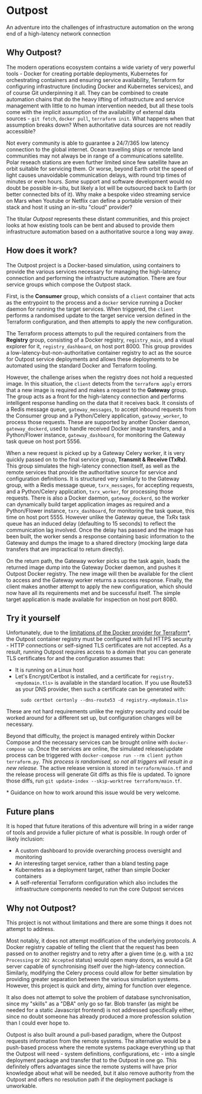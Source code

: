 # Outpost

An adventure into the challenges of infrastructure automation on the wrong end of a high-latency network connection


## Why Outpost?

The modern operations ecosystem contains a wide variety of very powerful tools -
Docker for creating portable deployments, Kubernetes for orchestrating containers and ensuring service availability, Terraform for configuring infrastructure (including Docker and Kubernetes services), and of course Git underpinning it all.
They can be combined to create automation chains that do the heavy lifting of infrastructure and service management with little to no human intervention needed, but all these tools come with the implicit assumption of the availability of external data sources - `git fetch`, `docker pull`, `terraform init`.
What happens when that assumption breaks down?
When authoritative data sources are not readily accessible?

Not every community is able to guarantee a 24/7/365 low latency connection to the global internet.
Ocean travelling ships or remote land communities may not always be in range of a communications satellite.
Polar reseach stations are even further limited since few satellite have an orbit suitable for servicing them.
Or worse, beyond Earth orbit the speed of light causes unavoidable communication delays, with round trip times of minutes or even hours.
_Some_ support and software development would no doubt be possible in-situ, but likely a lot will be outsourced back to Earth (or better connected bits of it).
Why make a bespoke video streaming service on Mars when Youtube or Netflix can define a portable version of their stack and host it using an in-situ "cloud" provider?

The titular _Outpost_ represents these distant communities, and this project looks at how existing tools can be bent and abused to provide them infrastructure automation based on a authoritative source a long way away.


## How does it work?

The Outpost project is a Docker-based simulation, using containers to provide the various services necessary for managing the high-latency connection and performing the infrastructure automation.
There are four service groups which compose the Outpost stack.

First, is the **Consumer** group, which consists of a `client` container that acts as the entrypoint to the process and a `docker` service running a Docker daemon for running the target services.
When triggered, the `client` performs a randomised update to the target service version defined in the Terraform configuration, and then attempts to apply the new configuration.

The Terraform process attempts to pull the required containers from the **Registry** group, consisting of a Docker registry, `registry_main`, and a visual explorer for it, `registry_dashboard`, on host port 8000.
This group provides a low-latency-but-non-authoritative container registry to act as the source for Outpost service deployments and allows these deployments to be automated using the standard Docker and Terraform tooling.

However, the challenge arises when the registry does not hold a requested image.
In this situation, the `client` detects from the `terraform apply` errors that a new image is required and makes a request to the **Gateway** group.
The group acts as a front for the high-latency connection and performs intelligent response handling on the data that it receives back.
It consists of a Redis message queue, `gateway_messages`, to accept inbound requests from the Consumer group and a Python/Celery application, `gateway_worker`, to process those requests.
These are supported by another Docker daemon, `gateway_dockerd`, used to handle received Docker image transfers, and a Python/Flower instance, `gateway_dashboard`, for monitoring the Gateway task queue on host port 5556.

When a new request is picked up by a Gateway Celery worker, it is very quickly passed on to the final service group, **Transmit & Receive (TxRx)**.
This group simulates the high-latency connection itself, as well as the remote services that provide the authoritative source for service and configuration definitions.
It is structured very similarly to the Gateway group, with a Redis message queue, `txrx_messages`, for accepting requests, and a Python/Celery application, `txrx_worker`, for processing those requests.
There is also a Docker daemon, `gateway_dockerd`, so the worker can dynamically build target application images as required and a Python/Flower instance, `txrx_dashboard`, for monitoring the task queue, this time on host port 5555.
However unlike the Gateway queue, the TxRx task queue has an induced delay (defaulting to 15 seconds) to reflect the communication lag involved.
Once the delay has passed and the image has been built, the worker sends a response containing basic information to the Gateway and dumps the image to a shared directory (mocking large data transfers that are impractical to return directly).

On the return path, the Gateway worker picks up the task again, loads the returned image dump into the Gateway Docker daemon, and pushes it Outpost Docker registry.
The new image will then be available for the client to access and the Gateway worker returns a success response.
Finally, the client makes another attempt to apply the new configuration, which should now have all its requirements met and be successful itself.
The simple target application is made available for inspection on host port 8080.


## Try it yourself

Unfortunately, due to the [limitations of the Docker provider for Terraform](https://github.com/kreuzwerker/terraform-provider-docker/issues/135)*, the Outpost container registry must be configured with full HTTPS security - HTTP connections or self-signed TLS certificates are not accepted.
As a result, running Outpost requires access to a domain that you can generate TLS certificates for and the configuration assumes that:
* It is running on a Linux host
* Let's Encrypt/Certbot is installed, and a certificate for `registry.<mydomain.tls>` is available in the standard location.
  If you use Route53 as your DNS provider, then such a certificate can be generated with:
  ```
    sudo certbot certonly --dns-route53 -d registry.<mydomain.tls>
  ```
These are not hard requirements unlike the registry security and could be worked around for a different set up, but configuration changes will be necessary.

Beyond that difficulty, the project is managed entirely within Docker Compose and the necessary services can be brought online with `docker-compose up`.
Once the services are online, the simulated release/update process can be triggered with `docker-compose run --rm client python terraform.py`.
_This process is randomised, so not all triggers will result in a new release._
The active release version is stored in `terraform/main.tf` and the release process will generate Git diffs as this file is updated.
To ignore those diffs, run `git update-index --skip-worktree terraform/main.tf`.

\* Guidance on how to work around this issue would be very welcome.


## Future plans

It is hoped that future iterations of this adventure will bring in a wider range of tools and provide a fuller picture of what is possible.
In rough order of likely inclusion:
* A custom dashboard to provide overarching process oversight and monitoring
* An interesting target service, rather than a bland testing page
* Kubernetes as a deployment target, rather than simple Docker containers
* A self-referential Terraform configuration which also includes the infrastructure components needed to run the core Outpost services


## Why not Outpost?

This project is not without limitations and there are some things it does not attempt to address.

Most notably, it does not attempt modification of the underlying protocols.
A Docker registry capable of telling the client that the request has been passed on to another registry and to retry after a given time (e.g. with a `102 Processing` or `202 Accepted` status) would open many doors, as would a Git server capable of synchronising itself over the high-latency connection.
Similarly, modifying the Celery process could allow for better simulation by providing greater separation between the various simulation systems.
However, this project is quick and dirty, aiming for function over elegence.

It also does not attempt to solve the problem of database synchronisation, since my "skills" as a "DBA" only go so far.
Blob transfer (as might be needed for a static Javascript frontend) is not addressed specifically either, since no doubt someone has already produced a more profession solution than I could ever hope to.

Outpost is also built around a pull-based paradigm, where the Outpost requests information from the remote systems.
The alternative would be a push-based process where the remote systems package everything up that the Outpost will need - system definitions, configurations, etc - into a single deployment package and transfer that to the Outpost in one go.
This definitely offers advantages since the remote systems will have prior knowledge about what will be needed, but it also remove authority from the Outpost and offers no resolution path if the deployment package is unworkable.

